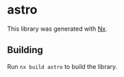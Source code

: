 # astro

This library was generated with [Nx](https://nx.dev).

## Building

Run `nx build astro` to build the library.
